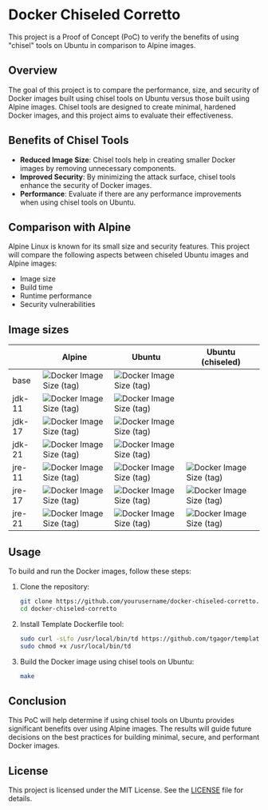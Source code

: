 # Docker Chiseled Corretto

This project is a Proof of Concept (PoC) to verify the benefits of using "chisel" tools on Ubuntu in comparison to Alpine images.

## Overview

The goal of this project is to compare the performance, size, and security of Docker images built using chisel tools on Ubuntu versus those built using Alpine images. Chisel tools are designed to create minimal, hardened Docker images, and this project aims to evaluate their effectiveness.

## Benefits of Chisel Tools

- **Reduced Image Size**: Chisel tools help in creating smaller Docker images by removing unnecessary components.
- **Improved Security**: By minimizing the attack surface, chisel tools enhance the security of Docker images.
- **Performance**: Evaluate if there are any performance improvements when using chisel tools on Ubuntu.

## Comparison with Alpine

Alpine Linux is known for its small size and security features. This project will compare the following aspects between chiseled Ubuntu images and Alpine images:

- Image size
- Build time
- Runtime performance
- Security vulnerabilities

## Image sizes

|        | Alpine                                                                                                                                     | Ubuntu                                                                                                                                     | Ubuntu (chiseled)                                                                                                                              |
|--------|--------------------------------------------------------------------------------------------------------------------------------------------|--------------------------------------------------------------------------------------------------------------------------------------------|------------------------------------------------------------------------------------------------------------------------------------------------|
| base   | ![Docker Image Size (tag)](https://img.shields.io/docker/image-size/tgagor/corretto-base/alpine?label=tgagor%2Fcorretto-base%3Aalpine)     | ![Docker Image Size (tag)](https://img.shields.io/docker/image-size/tgagor/corretto-base/ubuntu?label=tgagor%2Fcorretto-base%3Aubuntu)     |                                                                                                                                                |
| jdk-11 | ![Docker Image Size (tag)](https://img.shields.io/docker/image-size/tgagor/corretto-jdk/11-alpine?label=tgagor%2Fcorretto-jdk%3A11-alpine) | ![Docker Image Size (tag)](https://img.shields.io/docker/image-size/tgagor/corretto-jdk/11-ubuntu?label=tgagor%2Fcorretto-jdk%3A11-ubuntu) |                                                                                                                                                |
| jdk-17 | ![Docker Image Size (tag)](https://img.shields.io/docker/image-size/tgagor/corretto-jdk/17-alpine?label=tgagor%2Fcorretto-jdk%3A17-alpine) | ![Docker Image Size (tag)](https://img.shields.io/docker/image-size/tgagor/corretto-jdk/17-ubuntu?label=tgagor%2Fcorretto-jdk%3A17-ubuntu) |                                                                                                                                                |
| jdk-21 | ![Docker Image Size (tag)](https://img.shields.io/docker/image-size/tgagor/corretto-jdk/21-alpine?label=tgagor%2Fcorretto-jdk%3A21-alpine) | ![Docker Image Size (tag)](https://img.shields.io/docker/image-size/tgagor/corretto-jdk/21-ubuntu?label=tgagor%2Fcorretto-jdk%3A21-ubuntu) |                                                                                                                                                |
| jre-11 | ![Docker Image Size (tag)](https://img.shields.io/docker/image-size/tgagor/corretto-jre/11-alpine?label=tgagor%2Fcorretto-jre%3A11-alpine) | ![Docker Image Size (tag)](https://img.shields.io/docker/image-size/tgagor/corretto-jre/11-ubuntu?label=tgagor%2Fcorretto-jre%3A11-ubuntu) | ![Docker Image Size (tag)](https://img.shields.io/docker/image-size/tgagor/corretto-jre/chiseled-11?label=tgagor%2Fcorretto-jre%3Achiseled-11) |
| jre-17 | ![Docker Image Size (tag)](https://img.shields.io/docker/image-size/tgagor/corretto-jre/17-alpine?label=tgagor%2Fcorretto-jre%3A17-alpine) | ![Docker Image Size (tag)](https://img.shields.io/docker/image-size/tgagor/corretto-jre/17-ubuntu?label=tgagor%2Fcorretto-jre%3A17-ubuntu) | ![Docker Image Size (tag)](https://img.shields.io/docker/image-size/tgagor/corretto-jre/chiseled-17?label=tgagor%2Fcorretto-jre%3Achiseled-17) |
| jre-21 | ![Docker Image Size (tag)](https://img.shields.io/docker/image-size/tgagor/corretto-jre/21-alpine?label=tgagor%2Fcorretto-jre%3A21-alpine) | ![Docker Image Size (tag)](https://img.shields.io/docker/image-size/tgagor/corretto-jre/21-ubuntu?label=tgagor%2Fcorretto-jre%3A21-ubuntu) | ![Docker Image Size (tag)](https://img.shields.io/docker/image-size/tgagor/corretto-jre/chiseled-21?label=tgagor%2Fcorretto-jre%3Achiseled-21) |

## Usage

To build and run the Docker images, follow these steps:

1. Clone the repository:
    ```sh
    git clone https://github.com/yourusername/docker-chiseled-corretto.git
    cd docker-chiseled-corretto
    ```

2. Install Template Dockerfile tool:
    ```sh
    sudo curl -sLfo /usr/local/bin/td https://github.com/tgagor/template-dockerfiles/releases/latest/download/td-linux-amd64
    sudo chmod +x /usr/local/bin/td
    ```

2. Build the Docker image using chisel tools on Ubuntu:
    ```sh
    make
    ```

## Conclusion

This PoC will help determine if using chisel tools on Ubuntu provides significant benefits over using Alpine images. The results will guide future decisions on the best practices for building minimal, secure, and performant Docker images.

## License

This project is licensed under the MIT License. See the [LICENSE](LICENSE) file for details.

